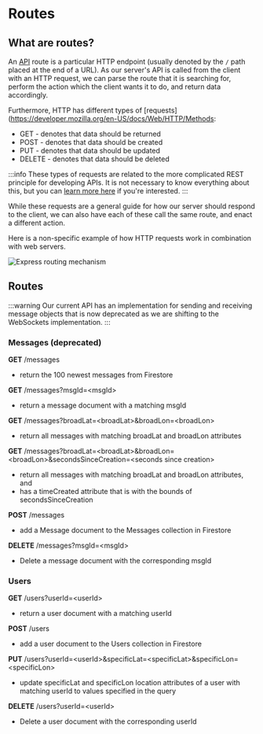 # Routes

## What are routes?

An [API](https://en.wikipedia.org/wiki/API) route is a particular HTTP endpoint (usually denoted by the `/` path placed at the end of a URL). 
As our server's API is called from the client with an HTTP request, we can parse the route that it is searching for, perform the action which the client wants it to do, and return data accordingly.

Furthermore, HTTP has different types of [requests](https://developer.mozilla.org/en-US/docs/Web/HTTP/Methods:
* GET - denotes that data should be returned
* POST - denotes that data should be created
* PUT - denotes that data should be updated
* DELETE - denotes that data should be deleted

:::info
These types of requests are related to the more complicated REST principle for developing APIs. It is not necessary to know everything about this, but you can [learn more here](https://en.wikipedia.org/wiki/REST) if you're interested.
:::

While these requests are a general guide for how our server should respond to the client, we can also have each of these call the same route, and enact a different action. 

Here is a non-specific example of how HTTP requests work in combination with web servers.

![Express routing mechanism](/imgs/expressRoutingMechanism.jpg)


## Routes

:::warning
Our current API has an implementation for sending and receiving message objects that is now deprecated as we are shifting to the WebSockets implementation.
:::

### Messages (deprecated)

**GET** /messages

* return the 100 newest messages from Firestore

**GET** /messages?msgId=\<msgId\>

* return a message document with a matching msgId

**GET** /messages?broadLat=\<broadLat\>&broadLon=\<broadLon\>

* return all messages with matching broadLat and broadLon attributes

**GET** /messages?broadLat=\<broadLat\>&broadLon=\<broadLon\>&secondsSinceCreation=\<seconds since creation\>

* return all messages with matching broadLat and broadLon attributes, and
* has a timeCreated attribute that is with the bounds of secondsSinceCreation

**POST** /messages

* add a Message document to the Messages collection in Firestore

**DELETE** /messages?msgId=\<msgId\>

* Delete a message document with the corresponding msgId

### Users

**GET** /users?userId=\<userId\>

* return a user document with a matching userId

**POST** /users

* add a user document to the Users collection in Firestore

**PUT** /users?userId=\<userId\>&specificLat=\<specificLat\>&specificLon=\<specificLon\>

*  update specificLat and specificLon location attributes of a user with matching userId to values specified in the query

**DELETE** /users?userId=\<userId\>

* Delete a user document with the corresponding userId
